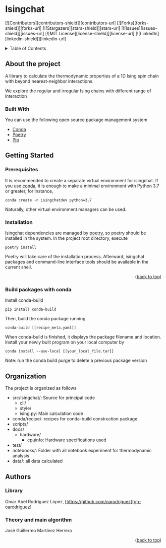 <div id="top"></div>
<!--
*** Thanks for checking out the Isingchat project. If you have a suggestion
*** that would make this better, please fork the repo and create a pull request
*** or send me an email to mhjguillermo@gmail.com.
-->

# Isingchat

<!-- PROJECT SHIELDS -->
<!--
*** I'm using markdown "reference style" links for readability.
*** Reference links are enclosed in brackets [ ] instead of parentheses ( ).
*** See the bottom of this document for the declaration of the reference variables
*** for contributors-url, forks-url, etc. This is an optional, concise syntax you may use.
*** https://www.markdownguide.org/basic-syntax/#reference-style-links
-->
[![Contributors][contributors-shield]][contributors-url]
[![Forks][forks-shield]][forks-url]
[![Stargazers][stars-shield]][stars-url]
[![Issues][issues-shield]][issues-url]
[![MIT License][license-shield]][license-url]
[![LinkedIn][linkedin-shield]][linkedin-url]


<!-- TABLE OF CONTENTS -->
<details>
  <summary>Table of Contents</summary>
  <ol>
    <li>
      <a href="#about-the-project">About The Project</a>
      <ul>
        <li><a href="#built-with">Built With</a></li>
      </ul>
    </li>
    <li>
      <a href="#getting-started">Getting Started</a>
      <ul>
        <li><a href="#prerequisites">Prerequisites</a></li>
        <li><a href="#installation">Installation</a></li>
      </ul>
    </li>
    <li><a href="#organization">Organization</a></li>
    <li><a href="#authors">Authors</a></li>
    <li><a href="#acknowledgments">Acknowledgments</a></li>
  </ol>
</details>

## About the project

A library to calculate the thermodynamic properties of a 1D Ising spin chain
with beyond nearest-neighbor interactions.

We explore the regular and irregular Ising chains with different range 
of interaction

### Built With

You can use the following open source package management system

* [Conda](https://docs.conda.io/en/latest/)
* [Poetry](https://python-poetry.org/)
* [Pip](https://pypi.org/project/pip/)

## Getting Started 

### Prerequisites 

It is recommended to create a separate virtual environment for
isingchat. If you use [conda][conda], it is enough to make a minimal environment
with Python 3.7 or greater, for instance, 

```shell
conda create -n isingchatdev python=3.7
```

Naturally, other virtual environment managers can be used.

### Installation

Isingchat dependencies are managed by [poetry][poetry], so poetry should be
installed in the system. In the project root directory,  execute

```shell
poetry install
```

Poetry will take care of the installation process. Afterward, isingchat
packages and command-line interface tools should be available in the current
shell. 

<p align="right">(<a href="#top">back to top</a>)</p>

### Build packages with conda 
Install conda-build
```
pip install conda-build
```
Then, build the conda package running
```
conda-build [[recipe_meta.yaml]]
```
When conda-build is finished, it displays the package filename and location.
Install your newly built program on your local computer by
```
conda install --use-local [[your_local_file.tar]]
```
Note: run the conda build purge to delete a previous package version

## Organization
The project is organized as follows

 + src/isingchat/: Source for principal code
    + cli/ 
    + style/
    + ising.py: Main calculation code
 + conda/recipe/: recipes for conda-build construction package
 + scripts/
 + docs/
    + hardware/
        + cpuinfo: Hardware specifications used
 + test/
 + notebooks/: Folder with all notebook experiment for thermodynamic analysis
 + data/: all data calculated 
   
## Authors

### Library

Omar Abel Rodríguez López, [https://github.com/oarodriguez][gh-oarodriguez]

### Theory and main algorithm

José Guillermo Martínez Herrera

<p align="right">(<a href="#top">back to top</a>)</p>

[comment]: <> (---)

[gh-oarodriguez]: https://github.com/oarodriguez
[poetry]: https://python-poetry.org
[conda]: https://docs.conda.io/en/latest/
